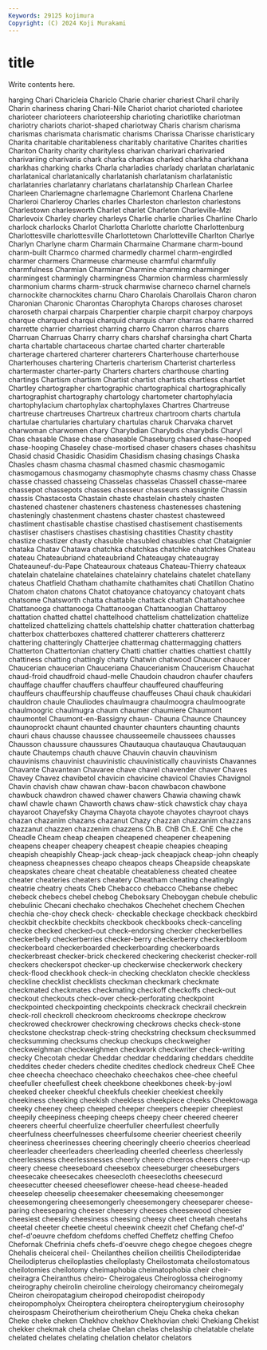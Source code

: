 ```yaml
---
Keywords: 29125 kojimura
Copyright: (C) 2024 Koji Murakami
---
```


# title

Write contents here.



harging Chari Charicleia Chariclo Charie
charier chariest Charil charily Charin chariness charing Chari-Nile Chariot chariot
charioted chariotee charioteer charioteers charioteership charioting chariotlike chariotman chariotry chariots
chariot-shaped chariotway Charis charism charisma charismas charismata charismatic charisms Charissa
Charisse charisticary Charita charitable charitableness charitably charitative Charites charities Chariton
Charity charity charityless charivan charivari charivaried charivariing charivaris chark charka
charkas charked charkha charkhana charkhas charking charks Charla charladies charlady
charlatan charlatanic charlatanical charlatanically charlatanish charlatanism charlatanistic charlatanries charlatanry charlatans
charlatanship Charlean Charlee Charleen Charlemagne charlemagne Charlemont Charlena Charlene Charleroi
Charleroy Charles charles Charleston charleston charlestons Charlestown charlesworth Charlet charlet
Charleton Charleville-Mzi Charlevoix Charley charley charleys Charlie charlie charlies Charline
Charlo charlock charlocks Charlot Charlotta Charlotte charlotte Charlottenburg Charlottesville charlottesville
Charlottetown Charlotteville Charlton Charlye Charlyn Charlyne charm Charmain Charmaine Charmane
charm-bound charm-built Charmco charmed charmedly charmel charm-engirdled charmer charmers Charmeuse
charmeuse charmful charmfully charmfulness Charmian Charminar Charmine charming charminger charmingest
charmingly charmingness Charmion charmless charmlessly charmonium charms charm-struck charmwise charneco
charnel charnels charnockite charnockites charnu Charo Charolais Charollais Charon charon
Charonian Charonic Charontas Charophyta Charops charoses charoset charoseth charpai charpais
Charpentier charpie charpit charpoy charpoys charque charqued charqui charquid charquis
charr charras charre charred charrette charrier charriest charring charro Charron
charros charrs Charruan Charruas Charry charry chars charshaf charsingha chart
Charta charta chartable chartaceous chartae charted charter charterable charterage chartered
charterer charterers Charterhouse charterhouse Charterhouses chartering Charteris charterism Charterist charterless
chartermaster charter-party Charters charters charthouse charting chartings Chartism chartism Chartist
chartist chartists chartless chartlet Chartley chartographer chartographic chartographical chartographically chartographist
chartography chartology chartometer chartophylacia chartophylacium chartophylax chartophylaxes Chartres Chartreuse chartreuse
chartreuses Chartreux chartreux chartroom charts chartula chartulae chartularies chartulary chartulas
charuk Charvaka charvet charwoman charwomen chary Charybdian Charybdis charybdis Charyl
Chas chasable Chase chase chaseable Chaseburg chased chase-hooped chase-hooping Chaseley
chase-mortised chaser chasers chases chashitsu Chasid chasid Chasidic Chasidim Chasidism
chasing chasings Chaska Chasles chasm chasma chasmal chasmed chasmic chasmogamic
chasmogamous chasmogamy chasmophyte chasms chasmy chass Chasse chasse chassed chasseing
Chasselas chasselas Chassell chasse-maree chassepot chassepots chasses chasseur chasseurs chassignite
Chassin chassis Chastacosta Chastain chaste chastelain chastely chasten chastened chastener
chasteners chasteness chastenesses chastening chasteningly chastenment chastens chaster chastest chasteweed
chastiment chastisable chastise chastised chastisement chastisements chastiser chastisers chastises chastising
chastities Chastity chastity chastize chastizer chasty chasuble chasubled chasubles chat
Chataignier chataka Chatav Chatawa chatchka chatchkas chatchke chatchkes Chateau chateau
Chateaubriand chateaubriand Chateaugay chateaugray Chateauneuf-du-Pape Chateauroux chateaus Chateau-Thierry chateaux chatelain
chatelaine chatelaines chatelainry chatelains chatelet chatellany chateus Chatfield Chatham chathamite
chathamites chati Chatillon Chatino Chatom chaton chatons Chatot chatoyance chatoyancy
chatoyant chats chatsome Chatsworth chatta chattable chattack chattah Chattahoochee Chattanooga
chattanooga Chattanoogan Chattanoogian Chattaroy chattation chatted chattel chattelhood chattelism chattelization
chattelize chattelized chattelizing chattels chattelship chatter chatteration chatterbag chatterbox chatterboxes
chattered chatterer chatterers chattererz chattering chatteringly Chatterjee chattermag chattermagging chatters
Chatterton Chattertonian chattery Chatti chattier chatties chattiest chattily chattiness chatting
chattingly chatty Chatwin chatwood Chaucer chaucer Chaucerian chaucerian Chauceriana Chaucerianism
Chaucerism Chauchat chaud-froid chaudfroid chaud-melle Chaudoin chaudron chaufer chaufers chauffage
chauffer chauffers chauffeur chauffeured chauffeuring chauffeurs chauffeurship chauffeuse chauffeuses Chaui
chauk chaukidari chauldron chaule Chauliodes chaulmaugra chaulmoogra chaulmoograte chaulmoogric chaulmugra
chaum chaumer chaumiere Chaumont chaumontel Chaumont-en-Bassigny chaun- Chauna Chaunce Chauncey
chaunoprockt chaunt chaunted chaunter chaunters chaunting chaunts chauri chaus chausse
chaussee chausseemeile chaussees chausses Chausson chaussure chaussures Chautauqua chautauqua Chautauquan
chaute Chautemps chauth chauve Chauvin chauvin chauvinism chauvinisms chauvinist chauvinistic
chauvinistically chauvinists Chavannes Chavante Chavantean Chavaree chave chavel chavender chaver
Chaves Chavey Chavez chavibetol chavicin chavicine chavicol Chavies Chavignol Chavin
chavish chaw chawan chaw-bacon chawbacon chawbone chawbuck chawdron chawed chawer
chawers Chawia chawing chawk chawl chawle chawn Chaworth chaws chaw-stick
chawstick chay chaya chayaroot Chayefsky Chayma Chayota chayote chayotes chayroot
chays chazan chazanim chazans chazanut Chazy chazzan chazzanim chazzans chazzanut
chazzen chazzenim chazzens Ch.B. ChB Ch.E. ChE Che che Cheadle
Cheam cheap cheapen cheapened cheapener cheapening cheapens cheaper cheapery cheapest
cheapie cheapies cheaping cheapish cheapishly Cheap-jack cheap-jack cheapjack cheap-john cheaply
cheapness cheapnesses cheapo cheapos cheaps Cheapside cheapskate cheapskates cheare cheat
cheatable cheatableness cheated cheatee cheater cheateries cheaters cheatery Cheatham cheating
cheatingly cheatrie cheatry cheats Cheb Chebacco chebacco Chebanse chebec chebeck
chebecs chebel chebog Cheboksary Cheboygan chebule chebulic chebulinic Checani chechako
chechakos Chechehet chechem Chechen chechia che-choy check check- checkable checkage
checkback checkbird checkbit checkbite checkbits checkbook checkbooks check-canceling checke checked
checked-out check-endorsing checker checkerbellies checkerbelly checkerberries checker-berry checkerberry checkerbloom checkerboard
checkerboarded checkerboarding checkerboards checkerbreast checker-brick checkered checkering checkerist checker-roll checkers
checkerspot checker-up checkerwise checkerwork checkery check-flood checkhook check-in checking checklaton
checkle checkless checkline checklist checklists checkman checkmark checkmate checkmated checkmates
checkmating checkoff checkoffs check-out checkout checkouts check-over check-perforating checkpoint checkpointed
checkpointing checkpoints checkrack checkrail checkrein check-roll checkroll checkroom checkrooms checkrope
checkrow checkrowed checkrower checkrowing checkrows checks check-stone checkstone checkstrap check-string
checkstring checksum checksummed checksumming checksums checkup checkups checkweigher checkweighman checkweighmen
checkwork checkwriter check-writing checky Checotah chedar Cheddar cheddar cheddaring cheddars
cheddite cheddites cheder cheders chedite chedites chedlock chedreux CheE Chee
chee cheecha cheechaco cheechako cheechakos chee-chee cheeful cheefuller cheefullest cheek
cheekbone cheekbones cheek-by-jowl cheeked cheeker cheekful cheekfuls cheekier cheekiest cheekily
cheekiness cheeking cheekish cheekless cheekpiece cheeks Cheektowaga cheeky cheeney cheep
cheeped cheeper cheepers cheepier cheepiest cheepily cheepiness cheeping cheeps cheepy
cheer cheered cheerer cheerers cheerful cheerfulize cheerfuller cheerfullest cheerfully cheerfulness
cheerfulnesses cheerfulsome cheerier cheeriest cheerily cheeriness cheerinesses cheering cheeringly cheerio
cheerios cheerlead cheerleader cheerleaders cheerleading cheerled cheerless cheerlessly cheerlessness cheerlessnesses
cheerly cheero cheeros cheers cheer-up cheery cheese cheeseboard cheesebox cheeseburger
cheeseburgers cheesecake cheesecakes cheesecloth cheesecloths cheesecurd cheesecutter cheesed cheeseflower cheese-head
cheese-headed cheeselep cheeselip cheesemaker cheesemaking cheesemonger cheesemongering cheesemongerly cheesemongery cheeseparer
cheese-paring cheeseparing cheeser cheesery cheeses cheesewood cheesier cheesiest cheesily cheesiness
cheesing cheesy cheet cheetah cheetahs cheetal cheeter cheetie cheetul cheewink
cheezit chef Chefang chef-d' chef-d'oeuvre chefdom chefdoms cheffed Cheffetz cheffing
Chefoo Chefornak Chefrinia chefs chefs-d'oeuvre chego chegoe chegoes chegre Chehalis
cheiceral cheil- Cheilanthes cheilion cheilitis Cheilodipteridae Cheilodipterus cheiloplasties cheiloplasty Cheilostomata
cheilostomatous cheilotomies cheilotomy cheimaphobia cheimatophobia cheir cheir- cheiragra Cheiranthus cheiro-
Cheirogaleus Cheiroglossa cheirognomy cheirography cheirolin cheiroline cheirology cheiromancy cheiromegaly Cheiron
cheiropatagium cheiropod cheiropodist cheiropody cheiropompholyx Cheiroptera cheiroptera cheiropterygium cheirosophy cheirospasm
Cheirotherium cheirotherium Cheju Cheka cheka chekan Cheke cheke cheken Chekhov
chekhov Chekhovian cheki Chekiang Chekist chekker chekmak chela chelae Chelan
chelas chelaship chelatable chelate chelated chelates chelating chelation chelator chelators

